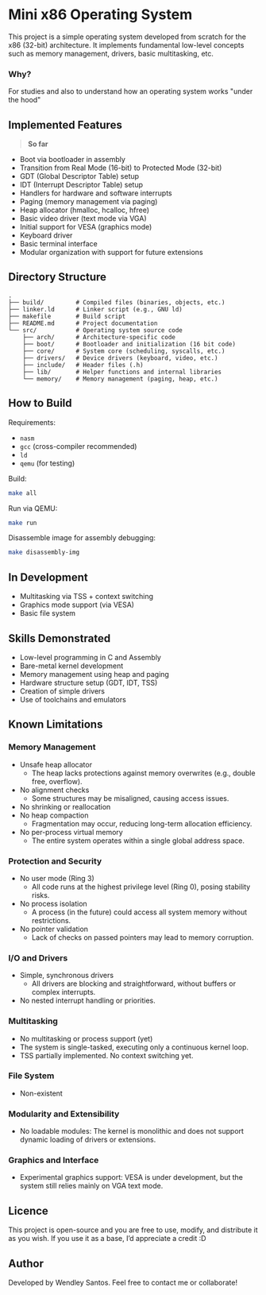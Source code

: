 # Mini x86 Operating System

This project is a simple operating system developed from scratch for the x86 (32-bit) architecture.
It implements fundamental low-level concepts such as memory management, drivers, basic multitasking, etc.  

### Why?

For studies and also to understand how an operating system works "under the hood"

## Implemented Features
> **So far**

- Boot via bootloader in assembly
- Transition from Real Mode (16-bit) to Protected Mode (32-bit)
- GDT (Global Descriptor Table) setup
- IDT (Interrupt Descriptor Table) setup
- Handlers for hardware and software interrupts
- Paging (memory management via paging)
- Heap allocator (hmalloc, hcalloc, hfree)
- Basic video driver (text mode via VGA)
- Initial support for VESA (graphics mode)
- Keyboard driver
- Basic terminal interface
- Modular organization with support for future extensions

## Directory Structure

```
.
├── build/         # Compiled files (binaries, objects, etc.)
├── linker.ld      # Linker script (e.g., GNU ld)
├── makefile       # Build script
├── README.md      # Project documentation
└── src/           # Operating system source code
    ├── arch/      # Architecture-specific code
    ├── boot/      # Bootloader and initialization (16 bit code)
    ├── core/      # System core (scheduling, syscalls, etc.)
    ├── drivers/   # Device drivers (keyboard, video, etc.)
    ├── include/   # Header files (.h)
    ├── lib/       # Helper functions and internal libraries
    └── memory/    # Memory management (paging, heap, etc.)
```

## How to Build

Requirements:

- `nasm`
- `gcc` (cross-compiler recommended)
- `ld`
- `qemu` (for testing)

Build:

```bash
make all
```

Run via QEMU:

```bash
make run
```

Disassemble image for assembly debugging:

```bash
make disassembly-img
```

## In Development

- Multitasking via TSS + context switching
- Graphics mode support (via VESA)
- Basic file system

## Skills Demonstrated

- Low-level programming in C and Assembly
- Bare-metal kernel development
- Memory management using heap and paging
- Hardware structure setup (GDT, IDT, TSS)
- Creation of simple drivers
- Use of toolchains and emulators

## Known Limitations

### Memory Management
- Unsafe heap allocator
  - The heap lacks protections against memory overwrites (e.g., double free, overflow).
- No alignment checks
  - Some structures may be misaligned, causing access issues.
- No shrinking or reallocation
- No heap compaction
  - Fragmentation may occur, reducing long-term allocation efficiency.
- No per-process virtual memory
  - The entire system operates within a single global address space.

### Protection and Security
- No user mode (Ring 3)
  - All code runs at the highest privilege level (Ring 0), posing stability risks.
- No process isolation
  - A process (in the future) could access all system memory without restrictions.
- No pointer validation
  - Lack of checks on passed pointers may lead to memory corruption.

### I/O and Drivers
- Simple, synchronous drivers
  - All drivers are blocking and straightforward, without buffers or complex interrupts.
- No nested interrupt handling or priorities.

### Multitasking
- No multitasking or process support (yet)
- The system is single-tasked, executing only a continuous kernel loop.
- TSS partially implemented. No context switching yet.

### File System
- Non-existent

### Modularity and Extensibility
- No loadable modules: The kernel is monolithic and does not support dynamic loading of drivers or extensions.

### Graphics and Interface
- Experimental graphics support: VESA is under development, but the system still relies mainly on VGA text mode.

## Licence

This project is open-source and you are free to use, modify, and distribute it as you wish. 
If you use it as a base, I’d appreciate a credit :D

## Author

Developed by Wendley Santos.
Feel free to contact me or collaborate!
